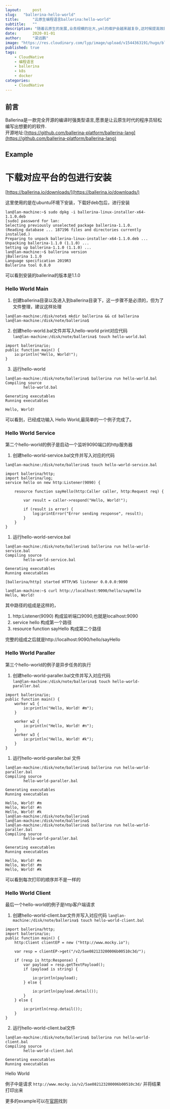```yaml
---
layout:     post 
slug:   "ballerina-hello-world"
title:      "云原生编程语言ballerina:hello-world"
subtitle:   ""
description: "随着云原生的发展,业务规模的壮大,yml的维护会越来越复杂,这时候提高效能的工具或语言就应运而生了,ballerina便是其一."
date:       2020-01-01
author:     "梁远鹏"
image: "https://res.cloudinary.com/lyp/image/upload/v1544363191/hugo/blog.github.io/743a4e9227e1f14cb24a1eb6db29e183.jpg"
published: true
tags:
    - CloudNative
    - 编程语言
    - ballerina
    - k8s
    - docker
categories: 
    - CloudNative
---
```


## 前言
Ballerina是一款完全开源的编译时强类型语言,愿景是让云原生时代的程序员轻松编写出想要的的软件.  
开源地址:[https://github.com/ballerina-platform/ballerina-lang](https://github.com/ballerina-platform/ballerina-lang)

## Example 
  
# 下载对应平台的包进行安装  
[https://ballerina.io/downloads/](https://ballerina.io/downloads/)  

这里使用的是在ubuntu环境下安装，下载好deb包后，进行安装  

```
lan@lan-machine:~$ sudo dpkg -i ballerina-linux-installer-x64-1.1.0.deb 
[sudo] password for lan: 
Selecting previously unselected package ballerina-1.1.0.
(Reading database ... 187196 files and directories currently installed.)
Preparing to unpack ballerina-linux-installer-x64-1.1.0.deb ...
Unpacking ballerina-1.1.0 (1.1.0) ...
Setting up ballerina-1.1.0 (1.1.0) ...
lan@lan-machine:~$ ballerina version
jBallerina 1.1.0
Language specification 2019R3
Ballerina tool 0.8.0
```
可以看到安装的ballerina的版本是1.1.0

### Hello World Main

1. 创建ballerina目录以及进入到ballerina目录下，这一步骤不是必须的，但为了文件整理，建议这样处理
```
lan@lan-machine:/disk/note$ mkdir ballerina && cd ballerina
lan@lan-machine:/disk/note/ballerina$
```
2. 创建hello-world.bal文件并写入hello-world print对应代码    
``
lan@lan-machine:/disk/note/ballerina$ touch hello-world.bal
``
```
import ballerina/io;
public function main() {
    io:println("Hello, World!");
}
``` 
3. 运行hello-world

```
lan@lan-machine:/disk/note/ballerina$ ballerina run hello-world.bal 
Compiling source
        hello-world.bal

Generating executables
Running executables

Hello, World!  
```
可以看到，已经成功输入 Hello World,最简单的一个例子完成了。

### Hello World Service

第二个hello-world的例子是启动一个监听9090端口的http服务器
1. 创建hello-world-service.bal文件并写入对应的代码

``
lan@lan-machine:/disk/note/ballerina$ touch hello-world-service.bal
``
```
import ballerina/http;
import ballerina/log;
service hello on new http:Listener(9090) {

    resource function sayHello(http:Caller caller, http:Request req) {

        var result = caller->respond("Hello, World!");

        if (result is error) {
            log:printError("Error sending response", result);
        }
    }
}
```
1. 运行hello-world-service.bal
```
lan@lan-machine:/disk/note/ballerina$ ballerina run hello-world-service.bal
Compiling source
        hello-world-service.bal

Generating executables
Running executables

[ballerina/http] started HTTP/WS listener 0.0.0.0:9090

lan@lan-machine:~$ curl http://localhost:9090/hello/sayHello
Hello, World!
```
其中路径的组成是这样的，
1. http:Listener(9090) 构成监听端口9090,也就是localhost:9090
2. service hello 构成第一个路径
3. resource function sayHello 构成第二个路径
   
完整的组成之后就是http://localhost:9090/hello/sayHello

### Hello World Paraller
第三个hello-world的例子是异步任务的执行

1. 创建hello-world-paraller.bal文件并写入对应代码  
``
lan@lan-machine:/disk/note/ballerina$ touch hello-world-paraller.bal
``
```
import ballerina/io;
public function main() {
    worker w1 {
        io:println("Hello, World! #m");
    }

    worker w2 {
        io:println("Hello, World! #n");
    }
    worker w3 {
        io:println("Hello, World! #k");
    }
}
```
1. 运行hello-world-paraller.bal 文件
```
lan@lan-machine:/disk/note/ballerina$ ballerina run hello-world-paraller.bal
Compiling source
        hello-world-paraller.bal

Generating executables
Running executables

Hello, World! #m
Hello, World! #n
Hello, World! #k
lan@lan-machine:/disk/note/ballerina$ 
lan@lan-machine:/disk/note/ballerina$ 
lan@lan-machine:/disk/note/ballerina$ ballerina run hello-world-paraller.bal
Compiling source
        hello-world-paraller.bal

Generating executables
Running executables

Hello, World! #n
Hello, World! #m
Hello, World! #k
```
可以看到每次打印的顺序并不是一样的

### Hello World Client
最后一个hello-world的例子是http客户端请求

1. 创建hello-world-client.bar文件并写入对应代码
``
lan@lan-machine:/disk/note/ballerina$ touch hello-world-client.bal
``
```
import ballerina/http;
import ballerina/io;
public function main() {
    http:Client clientEP = new ("http://www.mocky.io");

    var resp = clientEP->get("/v2/5ae082123200006b00510c3d/");

    if (resp is http:Response) {
        var payload = resp.getTextPayload();
        if (payload is string) {

            io:println(payload);
        } else {

            io:println(payload.detail());
        }
    } else {

        io:println(resp.detail());
    }
}
```
2. 运行hello-world-client.bal文件
```
lan@lan-machine:/disk/note/ballerina$ ballerina run hello-world-client.bal
Compiling source
        hello-world-client.bal

Generating executables
Running executables
```
Hello World

例子中是请求 ``http://www.mocky.io/v2/5ae082123200006b00510c3d/`` 并将结果打印出来  

更多的example可以在[官网](https://ballerina.io/v1-1/learn/by-example/)找到



